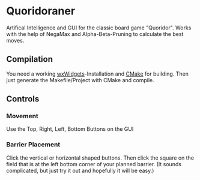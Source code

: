 # Quoridoraner
Artifical Intelligence and GUI for the classic board game "Quoridor". Works with the help of NegaMax and Alpha-Beta-Pruning to calculate the best moves.


## Compilation
You need a working [wxWidgets](www.wxwidgets.org)-Installation and [CMake](cmake.org) for building.
Then just generate the Makefile/Project with CMake and compile.

## Controls
### Movement
Use the Top, Right, Left, Bottom Buttons on the GUI
### Barrier Placement
Click the vertical or horizontal shaped buttons. Then click the square on the field that is at the left bottom corner of your planned barrier. (It sounds complicated, but just try it out and hopefully it will be easy.)

